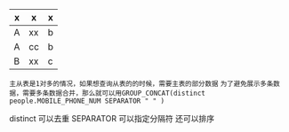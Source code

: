 |x |x |x |
|--|--|--|
|A|xx|b|
|A|cc|b|
|B|xx|c


`主从表是1对多的情况，如果想查询从表的的时候，需要主表的部分数据`
`为了避免展示多条数据，需要多条数据合并，那么就可以用GROUP_CONCAT(distinct people.MOBILE_PHONE_NUM SEPARATOR " " )`


distinct 可以去重
SEPARATOR 可以指定分隔符
还可以排序